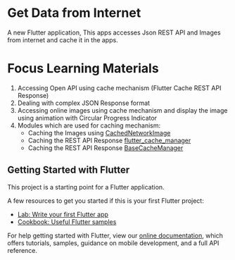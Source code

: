 # Get Data from Internet

A new Flutter application,
This apps accesses Json REST API  and Images from internet and cache it in the apps.

# Focus Learning Materials
1. Accessing Open API using cache mechanism (Flutter Cache REST API Response)
2. Dealing with complex JSON Response format
3. Accessing online images using cache mechanism and
   display the image using animation with  Circular Progress Indicator
4. Modules which are used for caching mechanism:
    -   Caching the Images using [CachedNetworkImage](https://pub.dev/packages/cached_network_image)
    -   Caching the REST API Response [flutter_cache_manager](https://pub.dev/documentation/flutter_cache_manager/latest/flutter_cache_manager/flutter_cache_manager-library.html)
    -   Caching the REST API Response [BaseCacheManager](https://pub.dev/documentation/flutter_cache_manager/latest/flutter_cache_manager/BaseCacheManager-class.html)



## Getting Started with Flutter

This project is a starting point for a Flutter application.

A few resources to get you started if this is your first Flutter project:

- [Lab: Write your first Flutter app](https://flutter.dev/docs/get-started/codelab)
- [Cookbook: Useful Flutter samples](https://flutter.dev/docs/cookbook)

For help getting started with Flutter, view our
[online documentation](https://flutter.dev/docs), which offers tutorials,
samples, guidance on mobile development, and a full API reference.


